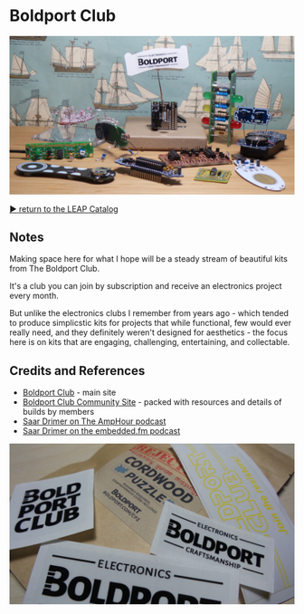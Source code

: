 # Boldport Club

![Year One Projects](./assets/BoldportClub_build.jpg?raw=true)

[:arrow_forward: return to the LEAP Catalog](http://leap.tardate.com)

## Notes

Making space here for what I hope will be a steady stream of beautiful kits from The Boldport Club.

It's a club you can join by subscription and receive an electronics project every month.

But unlike the electronics clubs I remember from years ago - which tended to produce simplicstic kits
for projects that while functional, few would ever really need, and they definitely weren't designed for aesthetics -
the focus here is on kits that are engaging, challenging, entertaining, and collectable.

## Credits and References
* [Boldport Club](http://www.boldport.club/) - main site
* [Boldport Club Community Site](http://community.boldport.club/) - packed with resources and details of builds by members
* [Saar Drimer on The AmpHour podcast](http://www.theamphour.com/286-an-interview-with-saar-drimer/)
* [Saar Drimer on the embedded.fm podcast](http://embedded.fm/episodes/171)

![BoldportClub_stickers](./assets/BoldportClub_stickers.jpg?raw=true)
